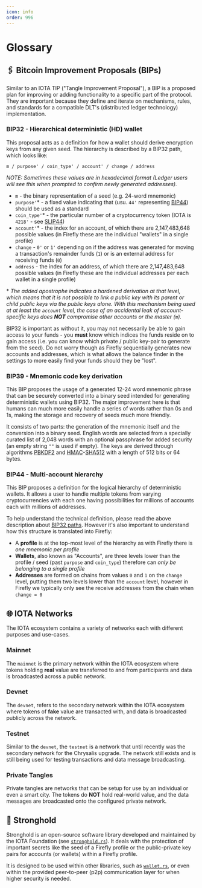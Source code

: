 ```yaml
---
icon: info
order: 996
---
```


# Glossary

## 🖇️ Bitcoin Improvement Proposals (BIPs)

Similar to an IOTA TIP ("Tangle Improvement Proposal"), a BIP is a proposed plan for improving or adding functionality to a specific part of the protocol. They are important because they define and iterate on mechanisms, rules, and standards for a compatible DLT's (distributed ledger technology) implementation.

### BIP32 - Hierarchical deterministic (HD) wallet

This proposal acts as a definition for how a wallet should derive encryption keys from any given seed. The hierarchy is described by a BIP32 path, which looks like:

```
m / purpose' / coin_type' / account' / change / address
```

_NOTE: Sometimes these values are in hexadecimal format (Ledger users will see this when prompted to confirm newly generated addresses)._

- `m` - the binary representation of a seed (e.g. 24-word mnemonic)
- `purpose'`* - a fixed value indicating that (usu. `44'` representing [BIP44](#bip44---Multi-account-hierarchy)) should be used as a standard
- `coin_type'`* - the particular number of a cryptocurrency token (IOTA is `4218'` - see [SLIP44](https://github.com/satoshilabs/slips/blob/master/slip-0044.md#registered-coin-types))
- `account'`* - the index for an account, of which there are 2,147,483,648 possible values (in Firefly these are the individual "wallets" in a single profile)
- `change` - `0'` or `1'` depending on if the address was generated for moving a transaction's remainder funds (`1`) or is an external address for receiving funds (`0`)
- `address` - the index for an address, of which there are 2,147,483,648 possible values (in Firefly these are the individual addresses per each wallet in a single profile)

\* _The added apostrophe indicates a hardened derivation at that level, which means that it is not possible to link a public key with its parent or child public keys via the public keys alone. With this mechanism being used at at least the `account` level, the case of an accidental leak of account-specific keys does __NOT__ compromise other accounts or the master (`m`)._

BIP32 is important as without it, you may not necessarily be able to gain access to your funds - you __must__ know which indices the funds reside on to gain access (i.e. you can know which private / public key-pair to generate from the seed). Do not worry though as Firefly sequentially generates new accounts and addresses, which is what allows the balance finder in the settings to more easily find your funds should they be "lost".

### BIP39 - Mnemonic code key derivation

This BIP proposes the usage of a generated 12-24 word mnemonic phrase that can be securely converted into a binary seed intended for generating deterministic wallets using BIP32. The major improvement here is that humans can much more easily handle a series of words rather than 0s and 1s, making the storage and recovery of seeds much more friendly.

It consists of two parts: the generation of the mnemonic itself and the conversion into a binary seed. English words are selected from a specially curated list of 2,048 words with an optional passphrase for added security (an empty string `""` is used if empty). The keys are derived through algorithms [PBKDF2](https://en.wikipedia.org/wiki/PBKDF2) and [HMAC](https://en.wikipedia.org/wiki/HMAC)-[SHA512](https://en.wikipedia.org/wiki/SHA-2) with a length of 512 bits or 64 bytes.

### BIP44 - Multi-account hierarchy

This BIP proposes a definition for the logical hierarchy of deterministic wallets. It allows a user to handle multiple tokens from varying cryptocurrencies with each one having possibilities for millions of accounts each with millions of addresses.

To help understand the technical definition, please read the above description about [BIP32 paths](#bip32---hierarchical-deterministic-hd-wallet). However it's also important to understand how this structure is translated into Firefly:

- A __profile__ is at the top-most level of the hierarchy as with Firefly there is _one mnemonic per profile_
- __Wallets__, also known as "Accounts", are three levels lower than the profile / seed (past `purpose` and `coin_type`) therefore can _only be belonging to a single profile_
- __Addresses__ are formed on chains from values `0` and `1` on the `change` level, putting them two levels lower than the `account` level, however in Firefly we typically only see the receive addresses from the chain when `change = 0`

## 🌐 IOTA Networks

The IOTA ecosystem contains a variety of networks each with different purposes and use-cases.

### Mainnet

The `mainnet` is the primary network within the IOTA ecosystem where tokens holding __real__ value are transferred to and from participants and data is broadcasted across a public network.

### Devnet

The `devnet`, refers to the secondary network within the IOTA ecosystem where tokens of __fake__ value are transacted with, and data is broadcasted publicly across the network.

### Testnet

Similar to the `devnet`, the `testnet` is a network that until recently was the secondary network for the Chrysalis upgrade. The network still exists and is still being used for testing transactions and data message broadcasting.

### Private Tangles

Private tangles are networks that can be setup for use by an individual or even a smart city. The tokens do __NOT__ hold real-world value, and the data messages are broadcasted onto the configured private network.

## 🔐 Stronghold

Stronghold is an open-source software library developed and maintained by the IOTA Foundation (see [`stronghold.rs`](https://github.com/iotaledger/stronghold.rs)). It deals with the protection of important secrets like the seed of a Firefly profile or the public-private key pairs for accounts (or wallets) within a Firefly profile.

It is designed to be used within other libraries, such as [`wallet.rs`](https://github.com/iotaledger/wallet.rs), or even within the provided  peer-to-peer (p2p) communication layer for when higher security is needed.

